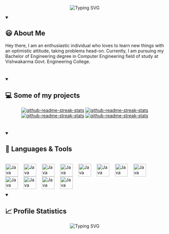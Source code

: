 

<p align="center">
    <img src="https://readme-typing-svg.demolab.com?font=Source+Code+Pro&weight=900&size=32&duration=4000&pause=500&color=F0C38E&background=181b28&center=true&vCenter=true&width=900&height=200&lines=Hey%2C+I'm+Pruthvik+Sheth 👋;AI+Engineer;Full+Stack+Web+Developer;Digital+Craftsman" alt="Typing SVG" />
</p>

<details open> 
  <summary><h2>😃 About Me</h2></summary>
<p align="left">
Hey there, I am an enthusiastic individual who loves to learn new
things with an optimistic attitude, taking problems head-on. Currently, I am pursuing my Bachelor of Engineering degree in Computer Engineering field of study at Vishwakarma Govt. Engineering College.
</p>

</details>

#

<details open> 
  <summary><h2>💻 Some of my projects</h2></summary>

  <p align="center">
    <a href="https://github.com/pruthvik00911/deep-neural-net-from-scratch"><img src="https://github-readme-stats.vercel.app/api/pin/?username=pruthvik00911&repo=deep-neural-net-from-scratch&theme=react&bg_color=181b28&title_color=F0C38E&hide_border=true&icon_color=F8D866&show_icons=false" alt="github-readme-streak-stats"></a>
    <a href="https://github.com/pruthvik00911/earthquakes-3d-visualizer"><img src="https://github-readme-stats.vercel.app/api/pin/?username=pruthvik00911&repo=earthquakes-3d-visualizer&theme=react&bg_color=181b28&title_color=F0C38E&hide_border=true&icon_color=F8D866&show_icons=false" alt="github-readme-streak-stats"></a>
    <a href="https://github.com/pruthvik00911/E-Commerce-Web-Application"><img src="https://github-readme-stats.vercel.app/api/pin/?username=pruthvik00911&repo=E-Commerce-Web-Application&theme=react&bg_color=181b28&title_color=F0C38E&hide_border=true&icon_color=F8D866&show_icons=false" alt="github-readme-streak-stats"></a>
    <a href="https://github.com/pruthvik00911/Most-secure-password-checker"><img src="https://github-readme-stats.vercel.app/api/pin/?username=pruthvik00911&repo=Most-secure-password-checker&theme=react&bg_color=181b28&title_color=F0C38E&hide_border=true&icon_color=F8D866&show_icons=false" alt="github-readme-streak-stats"></a>
    
    
    
  </p>
</details>

#

<details open> 
  <summary><h2>🔧 Languages & Tools</h2></summary>

<br>

  <img align="left" alt="Java" width="40px" style="padding-right:15px;" src="https://cdn.jsdelivr.net/gh/devicons/devicon/icons/react/react-original-wordmark.svg" />
  
  <img align="left" alt="Java" width="40px" style="padding-right:15px;" src="https://cdn.jsdelivr.net/gh/devicons/devicon/icons/threejs/threejs-original-wordmark.svg" />

  <img align="left" alt="Java" width="40px" style="padding-right:15px;" src="https://cdn.jsdelivr.net/gh/devicons/devicon/icons/java/java-original.svg"/>
  
  <img align="left" alt="Java" width="40px" style="padding-right:15px;" src="https://cdn.jsdelivr.net/gh/devicons/devicon/icons/html5/html5-original-wordmark.svg" />
  
  <img align="left" alt="Java" width="40px" style="padding-right:15px;" src="https://cdn.jsdelivr.net/gh/devicons/devicon/icons/css3/css3-original-wordmark.svg" />
  
  <img align="left" alt="Java" width="40px" style="padding-right:15px;" src="https://cdn.jsdelivr.net/gh/devicons/devicon/icons/javascript/javascript-original.svg" />
  
  <img align="left" alt="Java" width="40px" style="padding-right:15px;" src="https://cdn.jsdelivr.net/gh/devicons/devicon/icons/nodejs/nodejs-original-wordmark.svg" />
  
  <img align="left" alt="Java" width="40px" style="padding-right:15px;" src="https://cdn.jsdelivr.net/gh/devicons/devicon/icons/arduino/arduino-original-wordmark.svg" />
  
  <img align="left" alt="Java" width="40px" style="padding-right:15px;" src="https://cdn.jsdelivr.net/gh/devicons/devicon/icons/python/python-original-wordmark.svg" />
  
  <img align="left" alt="Java" width="40px" style="padding-right:15px;" src="https://cdn.jsdelivr.net/gh/devicons/devicon/icons/c/c-original.svg" />
  
  <img align="left" alt="Java" width="40px" style="padding-right:15px;" src="https://cdn.jsdelivr.net/gh/devicons/devicon/icons/mongodb/mongodb-original-wordmark.svg" />
  
  <img align="left" alt="Java" width="40px" style="padding-right:15px;" src="https://cdn.jsdelivr.net/gh/devicons/devicon/icons/blender/blender-original.svg" />

<br/>
<br/>
<br/>

</details>


#

<details open> 
  <summary><h2>📈 Profile Statistics</h2></summary>
<p align="center">
<img src="https://streak-stats.demolab.com?user=pruthvik00911&theme=highcontrast&hide_border=true&stroke=F0C38E&fire=F0C38E&ring=F0C38E&currStreakLabel=F0C38E&background=DDDDDD00" alt="Typing SVG" />

</p>

</details>


